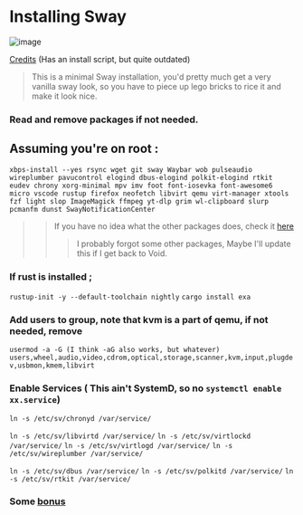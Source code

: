 # Installing Sway

![image](https://github.com/dru-oss/druniverse/assets/116711909/a68e5e4f-9efa-4df4-8540-510bbfdf6076)

[Credits](https://github.com/polina4096/dots.git) (Has an install script, but quite outdated)

> This is a minimal Sway installation, you'd pretty much get a very vanilla sway look, so you have to piece up lego bricks to rice it and make it look nice.

### Read and remove packages if not needed.
 ## Assuming you're on root :
`xbps-install --yes rsync wget git sway Waybar wob pulseaudio wireplumber pavucontrol elogind dbus-elogind polkit-elogind rtkit eudev chrony xorg-minimal mpv imv foot font-iosevka font-awesome6 micro vscode rustup firefox neofetch libvirt qemu virt-manager xtools fzf light slop ImageMagick ffmpeg yt-dlp grim wl-clipboard slurp pcmanfm dunst SwayNotificationCenter`
> > If you have no idea what the other packages does, check it [here](https://voidlinux.org/packages/)
> > > I probably forgot some other packages, Maybe I'll update this if I get back to Void.

### If rust is installed ;
`rustup-init -y --default-toolchain nightly`
`cargo install exa`

### Add users to group, note that kvm is a part of qemu, if not needed, remove
`usermod -a -G (I think -aG also works, but whatever) users,wheel,audio,video,cdrom,optical,storage,scanner,kvm,input,plugdev,usbmon,kmem,libvirt`

### Enable Services ( This ain't SystemD, so no `systemctl enable xx.service`)
`ln -s /etc/sv/chronyd /var/service/`

`ln -s /etc/sv/libvirtd /var/service/`
`ln -s /etc/sv/virtlockd /var/service/`
`ln -s /etc/sv/virtlogd /var/service/`
`ln -s /etc/sv/wireplumber /var/service/`

`ln -s /etc/sv/dbus /var/service/`
`ln -s /etc/sv/polkitd /var/service/`
`ln -s /etc/sv/rtkit /var/service/`

### Some [bonus](https://dev.to/karyan40024/void-linux-gnome--4p3j#recommended_packs)




